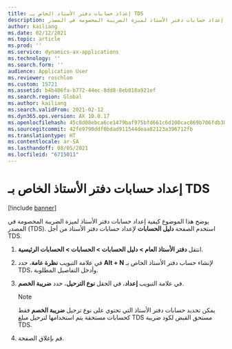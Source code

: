 ```yaml
---
title: إعداد حسابات دفتر الأستاذ الخاص بـ TDS
description: يوضح هذا الموضوع كيفية إعداد حسابات دفتر الأستاذ لميزة الضريبة المخصومة في المصدر (TDS).
author: kailiang
ms.date: 02/12/2021
ms.topic: article
ms.prod: ''
ms.service: dynamics-ax-applications
ms.technology: ''
ms.search.form: ''
audience: Application User
ms.reviewer: roschlom
ms.custom: 15721
ms.assetid: b4b406fa-b772-44ec-8dd8-8eb818a921ef
ms.search.region: Global
ms.author: kailiang
ms.search.validFrom: 2021-02-12
ms.dyn365.ops.version: AX 10.0.17
ms.openlocfilehash: 45c8d08ebca6ce1479baf975bfd661c6d100cac869b706fdb30ea64e9550ef6c
ms.sourcegitcommit: 42fe9790ddf0bdad911544deaa82123a396712fb
ms.translationtype: HT
ms.contentlocale: ar-SA
ms.lasthandoff: 08/05/2021
ms.locfileid: "6715011"
---
```

# <a name="set-up-tds-ledger-accounts"></a>إعداد حسابات دفتر الأستاذ الخاص بـ TDS

[!include [banner](../includes/banner.md)]

يوضح هذا الموضوع كيفية إعداد حسابات دفتر الأستاذ لميزة الضريبة المخصومة في المصدر (TDS). استخدم الصفحة **دليل الحسابات** لإعداد حسابات دفتر الأستاذ من أجل TDS.

1. انتقل **دفتر الأستاذ العام \> دليل الحسابات \> الحسابات \> الحسابات الرئيسية**.
2. في علامة التبويب **نظرة عامة**، حدد **Alt + N** لإنشاء حساب دفتر الأستاذ الخاص بـ TDS، وأدخل التفاصيل المطلوبة.
3. في علامة التبويب **إعداد**، في الحقل **نوع الترحيل**، حدد **ضريبة الخصم**.     

    > [!NOTE]
    > يمكن تحديد حسابات دفتر الأستاذ التي تحتوي على نوع ترحيل **ضريبة الخصم** فقط كحسابات مستحقة يتم استخدامها لترحيل مبلغ TDS مستحق القبض لكود ضريبة TDS.

4. قم بإغلاق الصفحة.

